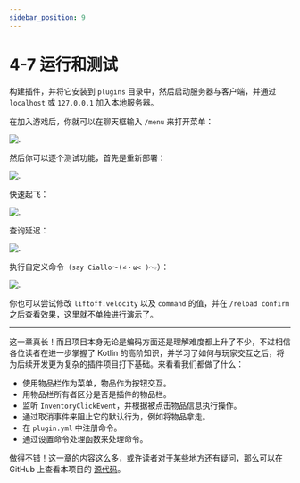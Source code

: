 ```yaml
---
sidebar_position: 9
---
```


# 4-7 运行和测试

构建插件，并将它安装到 `plugins` 目录中，然后启动服务器与客户端，并通过 `localhost` 或 `127.0.0.1` 加入本地服务器。

在加入游戏后，你就可以在聊天框输入 `/menu` 来打开菜单：

![.](/img/contents/start-menu-2.png)

然后你可以逐个测试功能，首先是重新部署：

![.](/img/contents/start-menu-3.png)

快速起飞：

![.](/img/contents/start-menu-4.png)

查询延迟：

![.](/img/contents/start-menu-5.png)

执行自定义命令（`say Ciallo～(∠・ω< )⌒☆`）：

![.](/img/contents/start-menu-6.png)

你也可以尝试修改 `liftoff.velocity` 以及 `command` 的值，并在 `/reload confirm` 之后查看效果，这里就不单独进行演示了。

---

这一章真长！而且项目本身无论是编码方面还是理解难度都上升了不少，不过相信各位读者在进一步掌握了 Kotlin 的高阶知识，并学习了如何与玩家交互之后，将为后续开发更为复杂的插件项目打下基础。来看看我们都做了什么：

- 使用物品栏作为菜单，物品作为按钮交互。
- 用物品栏所有者区分是否是插件的物品栏。
- 监听 `InventoryClickEvent`，并根据被点击物品信息执行操作。
- 通过取消事件来阻止它的默认行为，例如将物品拿走。
- 在 `plugin.yml` 中注册命令。
- 通过设置命令处理函数来处理命令。

做得不错！这一章的内容这么多，或许读者对于某些地方还有疑问，那么可以在 GitHub 上查看本项目的 [源代码](https://github.com/skjsjhb/plugin-diary-again-projects/tree/main/start-menu)。